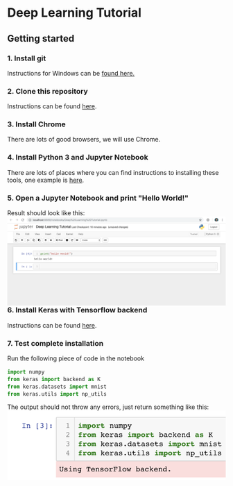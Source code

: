 # Deep Learning Tutorial

## Getting started

### 1. Install git

Instructions for Windows can be [found here.](https://www.atlassian.com/git/tutorials/install-git#windows)

### 2. Clone this repository

Instructions can be found [here](https://help.github.com/articles/cloning-a-repository/).

### 3. Install Chrome

There are lots of good browsers, we will use Chrome.

### 4. Install Python 3 and Jupyter Notebook

There are lots of places where you can find instructions to installing these tools, one example is [here](https://jupyter.readthedocs.io/en/latest/install.html#new-to-python-and-jupyter).

### 5. Open a Jupyter Notebook and print "Hello World!"

Result should look like this:
<br>
<img align="left" src="https://github.com/langkilde/deeplearningtutorial/blob/master/example_1.png">
<br>

### 6. Install Keras with Tensorflow backend

Instructions can be found [here](https://keras.io/#installation).

### 7. Test complete installation

Run the following piece of code in the notebook

```python
import numpy
from keras import backend as K
from keras.datasets import mnist
from keras.utils import np_utils
```
The output should not throw any errors, just return something like this:
<img align="left" src="https://github.com/langkilde/deeplearningtutorial/blob/master/example_2.png">
